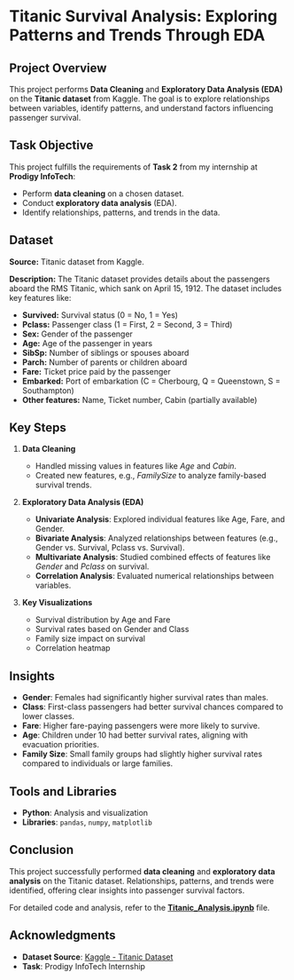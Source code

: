 # **Titanic Survival Analysis: Exploring Patterns and Trends Through EDA**

## Project Overview  
This project performs **Data Cleaning** and **Exploratory Data Analysis (EDA)** on the **Titanic dataset** from Kaggle. The goal is to explore relationships between variables, identify patterns, and understand factors influencing passenger survival.


## Task Objective  
This project fulfills the requirements of **Task 2** from my internship at **Prodigy InfoTech**:  
- Perform **data cleaning** on a chosen dataset.  
- Conduct **exploratory data analysis** (EDA).  
- Identify relationships, patterns, and trends in the data.  


## Dataset

**Source:** Titanic dataset from Kaggle.

**Description:**
The Titanic dataset provides details about the passengers aboard the RMS Titanic, which sank on April 15, 1912. The dataset includes key features like:

- **Survived:** Survival status (0 = No, 1 = Yes)
- **Pclass:** Passenger class (1 = First, 2 = Second, 3 = Third)
- **Sex:** Gender of the passenger
- **Age:** Age of the passenger in years
- **SibSp:** Number of siblings or spouses aboard
- **Parch:** Number of parents or children aboard
- **Fare:** Ticket price paid by the passenger
- **Embarked:** Port of embarkation (C = Cherbourg, Q = Queenstown, S = Southampton)
- **Other features:** Name, Ticket number, Cabin (partially available)


## Key Steps  

1. **Data Cleaning**  
   - Handled missing values in features like *Age* and *Cabin*.  
   - Created new features, e.g., *FamilySize* to analyze family-based survival trends.  

2. **Exploratory Data Analysis (EDA)**  
   - **Univariate Analysis**: Explored individual features like Age, Fare, and Gender.  
   - **Bivariate Analysis**: Analyzed relationships between features (e.g., Gender vs. Survival, Pclass vs. Survival).  
   - **Multivariate Analysis**: Studied combined effects of features like *Gender* and *Pclass* on survival.  
   - **Correlation Analysis**: Evaluated numerical relationships between variables.  

3. **Key Visualizations**  
   - Survival distribution by Age and Fare  
   - Survival rates based on Gender and Class  
   - Family size impact on survival  
   - Correlation heatmap  


## Insights  

- **Gender**: Females had significantly higher survival rates than males.  
- **Class**: First-class passengers had better survival chances compared to lower classes.  
- **Fare**: Higher fare-paying passengers were more likely to survive.  
- **Age**: Children under 10 had better survival rates, aligning with evacuation priorities.  
- **Family Size**: Small family groups had slightly higher survival rates compared to individuals or large families.  


## Tools and Libraries  

- **Python**: Analysis and visualization  
- **Libraries**: `pandas`, `numpy`, `matplotlib`


## Conclusion  
This project successfully performed **data cleaning** and **exploratory data analysis** on the Titanic dataset. Relationships, patterns, and trends were identified, offering clear insights into passenger survival factors.

For detailed code and analysis, refer to the **[Titanic_Analysis.ipynb](Titanic_Analysis.ipynb)** file.


## Acknowledgments  
- **Dataset Source**: [Kaggle - Titanic Dataset](https://www.kaggle.com/c/titanic/data)  
- **Task**: Prodigy InfoTech Internship  